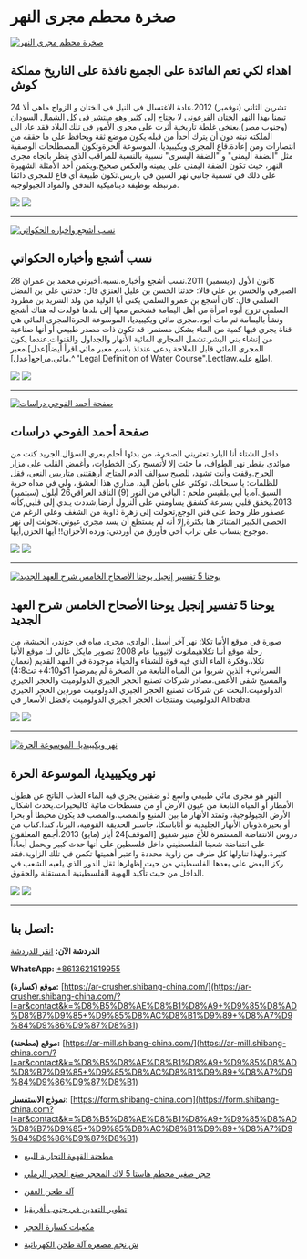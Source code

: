 # صخرة محطم مجرى النهر

<a href="https://swt.shibang-china.com/?l=ar&img&k=%D8%B5%D8%AE%D8%B1%D8%A9+%D9%85%D8%AD%D8%B7%D9%85+%D9%85%D8%AC%D8%B1%D9%89+%D8%A7%D9%84%D9%86%D9%87%D8%B1" target="_blank">![صخرة محطم مجرى النهر](http://static.shibang-china.com/all-800x300/985.jpg)</a>

## اهداء لكي تعم الفائدة على الجميع نافذة على التاريخ مملكة كوش
24 تشرين الثاني (نوفمبر) 2012.عادة الاغتسال فى النيل فى الختان و الزواج ماهى ألا تيمنا بهذا النهر الختان الفرعونى لا يحتاج إلى كثير وهو منتشر فى كل الشمال السودان (وجنوب مصر).بعنخي غلطة تاريخية أثرت على مجرى الأمور فى تلك البلاد فقد عاد الى الملكته نبته دون أن يترك أحدأ من قبله يكون موضع ثقة ويحافظ على ما حققه من انتصارات ومن إعادة.قاع المجرى ويكيبيديا، الموسوعة الحرةوتكون المصطلحات الوصفية مثل &quot;الضفة اليمنى&quot; و &quot;الضفة اليسرى&quot; نسبية بالنسبة للمراقب الذي ينظر باتجاه مجرى النهر، حيث تكون الضفة اليمنى على يمينه والعكس صحيح.ويكمن أحد الأمثلة الشهيرة على ذلك في تسمية جانبي نهر السين في باريس.تكون طبيعة أي قاع للمجرى دائمًا مرتبطة بوظيفة ديناميكية التدفق والمواد الجيولوجية.


<a href="https://whatsapp.shibangsoft.com/WhatsApp.php" target="_blank" title="WhatsApp">![](http://static.shibang-china.com/icon/whatsapp.png)</a> <a href="https://swt.shibang-china.com/?l=ar&icon&k=%D8%B5%D8%AE%D8%B1%D8%A9+%D9%85%D8%AD%D8%B7%D9%85+%D9%85%D8%AC%D8%B1%D9%89+%D8%A7%D9%84%D9%86%D9%87%D8%B1" target="_blank">![](http://static.shibang-china.com/icon/chat-ar.png)</a>

---

<a href="https://swt.shibang-china.com/?l=ar&img&k=%D8%B5%D8%AE%D8%B1%D8%A9+%D9%85%D8%AD%D8%B7%D9%85+%D9%85%D8%AC%D8%B1%D9%89+%D8%A7%D9%84%D9%86%D9%87%D8%B1" target="_blank">![نسب أشجع وأخباره الحكواتي](http://static.shibang-china.com/all-800x300/1111.jpg)</a>

## نسب أشجع وأخباره الحكواتي
28 كانون الأول (ديسمبر) 2011.نسب أشجع وأخباره.نسبه.أخبرني محمد بن عمران الصيرفي والحسن بن علي قالا: حدثنا الحسن بن عليل العنزي قال: حدثني علي بن الفضل السلمي قال: كان أشجع بن عمرو السلمي يكنى أبا الوليد من ولد الشريد بن مطرود السلمي تزوج أبوه امرأة من أهل اليمامة فشخص معها إلى بلدها فولدت له هناك أشجع ونشأ باليمامة ثم مات أبوه.مجرى مائي ويكيبيديا، الموسوعة الحرةالمجرى المائي هي قناة يجري فيها كمية من الماء بشكل مستمر، قد تكون ذات مصدر طبيعي أو أنها صناعية من إنشاء بني البشر.تشمل المجاري المائية الأنهار والجداول والقنوات.عندما يكون المجرى المائي قابل للملاحة يدعى عندئذ باسم معبر مائي.اقرأ أيضاً[عدل].معبر مائي.مراجع[عدل].^ &quot;Legal Definition of Water Course&quot;.Lectlaw.اطلع عليه.


<a href="https://whatsapp.shibangsoft.com/WhatsApp.php" target="_blank" title="WhatsApp">![](http://static.shibang-china.com/icon/whatsapp.png)</a> <a href="https://swt.shibang-china.com/?l=ar&icon&k=%D8%B5%D8%AE%D8%B1%D8%A9+%D9%85%D8%AD%D8%B7%D9%85+%D9%85%D8%AC%D8%B1%D9%89+%D8%A7%D9%84%D9%86%D9%87%D8%B1" target="_blank">![](http://static.shibang-china.com/icon/chat-ar.png)</a>

---

<a href="https://swt.shibang-china.com/?l=ar&img&k=%D8%B5%D8%AE%D8%B1%D8%A9+%D9%85%D8%AD%D8%B7%D9%85+%D9%85%D8%AC%D8%B1%D9%89+%D8%A7%D9%84%D9%86%D9%87%D8%B1" target="_blank">![صفحة أحمد الفوحي دراسات](http://static.shibang-china.com/all-800x300/1349.jpg)</a>

## صفحة أحمد الفوحي دراسات
داخل الشتاء أنا البارد.تعتريني الصخرة، من بدئها أحلم بعري السؤال.الجريد كنت من موائدي يقطر نهر الطواف، ما جئت إلا لأتمسح ركن الخطوات، وأغمض القلب على مزار الجرح.وقفت وأنت تشهد، للصبح سوالف الدم المتاح، أرهقتني متاريس النعي، فقل للظلمات: يا سبحانك، توكئي على باطن اليد، مداري هذا العشق، ولي في مداه حرية السبق.آه.يا أبي.بلقيس ملحم : الباقي من النور (9) الناقد العراقي26 أيلول (سبتمبر) 2013.يخفق قلبي بسرعة كشفق يساومني على النزول أرضا,شددت يـدي إلى قلبي,كأنه عصفور طار وحط على فنن الوجع,تحولت إلى زهرة ذاوية من الشغف وعلى الرغم من الحصى الكبير المتناثر هنا بكثرة,إلا أنه لم يستطع أن يسد مجرى عيوني.تحولت إلى نهر موجوع ينساب على تراب أخي فأورق من أوردتي: وردة الأحزان!! أيها الحزن,أيها.


<a href="https://whatsapp.shibangsoft.com/WhatsApp.php" target="_blank" title="WhatsApp">![](http://static.shibang-china.com/icon/whatsapp.png)</a> <a href="https://swt.shibang-china.com/?l=ar&icon&k=%D8%B5%D8%AE%D8%B1%D8%A9+%D9%85%D8%AD%D8%B7%D9%85+%D9%85%D8%AC%D8%B1%D9%89+%D8%A7%D9%84%D9%86%D9%87%D8%B1" target="_blank">![](http://static.shibang-china.com/icon/chat-ar.png)</a>

---

<a href="https://swt.shibang-china.com/?l=ar&img&k=%D8%B5%D8%AE%D8%B1%D8%A9+%D9%85%D8%AD%D8%B7%D9%85+%D9%85%D8%AC%D8%B1%D9%89+%D8%A7%D9%84%D9%86%D9%87%D8%B1" target="_blank">![يوحنا 5 تفسير إنجيل يوحنا الأصحاح الخامس شرح العهد الجديد](http://static.shibang-china.com/all-800x300/1225.jpg)</a>

## يوحنا 5 تفسير إنجيل يوحنا الأصحاح الخامس شرح العهد الجديد
صورة في موقع الأنبا تكلا: نهر آخر أسفل الوادي، مجرى مياه في جوندر، الحبشة، من رحلة موقع أنبا تكلاهيمانوت لإثيوبيا عام 2008 تصوير مايكل غالي لـ: موقع الأنبا تكلا،.وفكرة الماء الذي فيه قوة للشفاء والحياة موجودة في العهد القديم (نعمان السرياني+ الذين شربوا من المياه النابعة من الصخرة لم يمرضوا 1كو4:10+ تث4:8) والمسيح شفى الأعمى.مصادر شركات تصنيع الحجر الجيري الدولوميت والحجر الجيري الدولوميت.البحث عن شركات تصنيع الحجر الجيري الدولوميت موردين الحجر الجيري الدولوميت ومنتجات الحجر الجيري الدولوميت بأفضل الأسعار في Alibaba.


<a href="https://whatsapp.shibangsoft.com/WhatsApp.php" target="_blank" title="WhatsApp">![](http://static.shibang-china.com/icon/whatsapp.png)</a> <a href="https://swt.shibang-china.com/?l=ar&icon&k=%D8%B5%D8%AE%D8%B1%D8%A9+%D9%85%D8%AD%D8%B7%D9%85+%D9%85%D8%AC%D8%B1%D9%89+%D8%A7%D9%84%D9%86%D9%87%D8%B1" target="_blank">![](http://static.shibang-china.com/icon/chat-ar.png)</a>

---

<a href="https://swt.shibang-china.com/?l=ar&img&k=%D8%B5%D8%AE%D8%B1%D8%A9+%D9%85%D8%AD%D8%B7%D9%85+%D9%85%D8%AC%D8%B1%D9%89+%D8%A7%D9%84%D9%86%D9%87%D8%B1" target="_blank">![نهر ويكيبيديا، الموسوعة الحرة](http://static.shibang-china.com/all-800x300/527.jpg)</a>

## نهر ويكيبيديا، الموسوعة الحرة
النهر هو مجرى مائي طبيعي واسع ذو ضفتين يجري فيه الماء العذب الناتج عن هطول الأمطار أو المياه النابعة من عيون الأرض أو من مسطحات مائية كالبحيرات.يحدث اشكال الأرض الجيولوجية، وتمتد الأنهار ما بين المنبع والمصب.والمصب قد يكون محيطا أو بحرا أو بحيرة.ذوبان الأنهار الجليدية تو أثاباسكا، جاسبر الحديقة القومية، البرتا، كندا.كتاب من دروس الانتفاضة المستمرة للأخ منير شفيق [الموقف]24 أيار (مايو) 2013.أجمع المعلقون على انتفاضة شعبنا الفلسطيني داخل فلسطين على أنها حدث كبير ويحمل أبعاداً كثيرة.ولهذا تناولها كل طرف من زاوية محددة واعتبر أهميتها تكمن في تلك الزاوية.فقد ركز البعض على بعدها الفلسطيني من حيث إظهارها ثقل الدور الذي يلعبه الشعب في الداخل من حيث تأكيد الهوية الفلسطينية المستقلة والحقوق.


<a href="https://whatsapp.shibangsoft.com/WhatsApp.php" target="_blank" title="WhatsApp">![](http://static.shibang-china.com/icon/whatsapp.png)</a> <a href="https://swt.shibang-china.com/?l=ar&icon&k=%D8%B5%D8%AE%D8%B1%D8%A9+%D9%85%D8%AD%D8%B7%D9%85+%D9%85%D8%AC%D8%B1%D9%89+%D8%A7%D9%84%D9%86%D9%87%D8%B1" target="_blank">![](http://static.shibang-china.com/icon/chat-ar.png)</a>

---
## اتصل بنا:

**الدردشة الآن:** [انقر للدردشة](https://swt.shibang-china.com?l=ar&contact&k=%D8%B5%D8%AE%D8%B1%D8%A9+%D9%85%D8%AD%D8%B7%D9%85+%D9%85%D8%AC%D8%B1%D9%89+%D8%A7%D9%84%D9%86%D9%87%D8%B1)

**WhatsApp:**  [+8613621919955](https://whatsapp.shibangsoft.com/WhatsApp.php)

**موقع (كسارة):** [https://ar-crusher.shibang-china.com/](https://ar-crusher.shibang-china.com/?l=ar&contact&k=%D8%B5%D8%AE%D8%B1%D8%A9+%D9%85%D8%AD%D8%B7%D9%85+%D9%85%D8%AC%D8%B1%D9%89+%D8%A7%D9%84%D9%86%D9%87%D8%B1)

**موقع (مطحنة):** [https://ar-mill.shibang-china.com/](https://ar-mill.shibang-china.com/?l=ar&contact&k=%D8%B5%D8%AE%D8%B1%D8%A9+%D9%85%D8%AD%D8%B7%D9%85+%D9%85%D8%AC%D8%B1%D9%89+%D8%A7%D9%84%D9%86%D9%87%D8%B1)

**نموذج الاستفسار:** [https://form.shibang-china.com](https://form.shibang-china.com?l=ar&contact&k=%D8%B5%D8%AE%D8%B1%D8%A9+%D9%85%D8%AD%D8%B7%D9%85+%D9%85%D8%AC%D8%B1%D9%89+%D8%A7%D9%84%D9%86%D9%87%D8%B1)

* [مطحنة القهوة التجارية للبيع](../26/%D9%85%D8%B7%D8%AD%D9%86%D8%A9%20%D8%A7%D9%84%D9%82%D9%87%D9%88%D8%A9%20%D8%A7%D9%84%D8%AA%D8%AC%D8%A7%D8%B1%D9%8A%D8%A9%20%D9%84%D9%84%D8%A8%D9%8A%D8%B9.md)

* [حجر صغير محطم هاستا 5 لاك المحجر صنع الحجر الرملي](../30/%D8%AD%D8%AC%D8%B1%20%D8%B5%D8%BA%D9%8A%D8%B1%20%D9%85%D8%AD%D8%B7%D9%85%20%D9%87%D8%A7%D8%B3%D8%AA%D8%A7%205%20%D9%84%D8%A7%D9%83%20%D8%A7%D9%84%D9%85%D8%AD%D8%AC%D8%B1%20%D8%B5%D9%86%D8%B9%20%D8%A7%D9%84%D8%AD%D8%AC%D8%B1%20%D8%A7%D9%84%D8%B1%D9%85%D9%84%D9%8A.md)

* [آلة طحن العفن](../26/%D8%A2%D9%84%D8%A9%20%D8%B7%D8%AD%D9%86%20%D8%A7%D9%84%D8%B9%D9%81%D9%86.md)

* [تطوير التعدين في جنوب أفريقيا](../26/%D8%AA%D8%B7%D9%88%D9%8A%D8%B1%20%D8%A7%D9%84%D8%AA%D8%B9%D8%AF%D9%8A%D9%86%20%D9%81%D9%8A%20%D8%AC%D9%86%D9%88%D8%A8%20%D8%A3%D9%81%D8%B1%D9%8A%D9%82%D9%8A%D8%A7.md)

* [مكعبات كسارة الحجر](../26/%D9%85%D9%83%D8%B9%D8%A8%D8%A7%D8%AA%20%D9%83%D8%B3%D8%A7%D8%B1%D8%A9%20%D8%A7%D9%84%D8%AD%D8%AC%D8%B1.md)

* [ش نجم مصغرة آلة طحن الكهربائية](../28/%D8%B4%20%D9%86%D8%AC%D9%85%20%D9%85%D8%B5%D8%BA%D8%B1%D8%A9%20%D8%A2%D9%84%D8%A9%20%D8%B7%D8%AD%D9%86%20%D8%A7%D9%84%D9%83%D9%87%D8%B1%D8%A8%D8%A7%D8%A6%D9%8A%D8%A9.md)